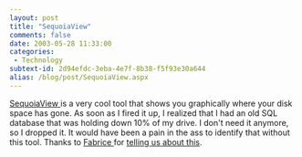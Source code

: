 ```yaml
---
layout: post
title: "SequoiaView"
comments: false
date: 2003-05-28 11:33:00
categories:
 - Technology
subtext-id: 2d94efdc-3eba-4e7f-8b38-f5f93e30a644
alias: /blog/post/SequoiaView.aspx
---
```



[SequoiaView ](http://www.win.tue.nl/sequoiaview/)is a very cool tool that shows you graphically where your disk space has gone. As soon as I fired it up, I realized that I had an old SQL database that was holding down 10% of my drive. I don't need it anymore, so I dropped it. It would have been a pain in the ass to identify that without this tool. Thanks to [Fabrice ](http://www.dotnetweblogs.com/fmarguerie/)for [telling us about this](http://dotnetweblogs.com/fmarguerie/posts/7680.aspx).
